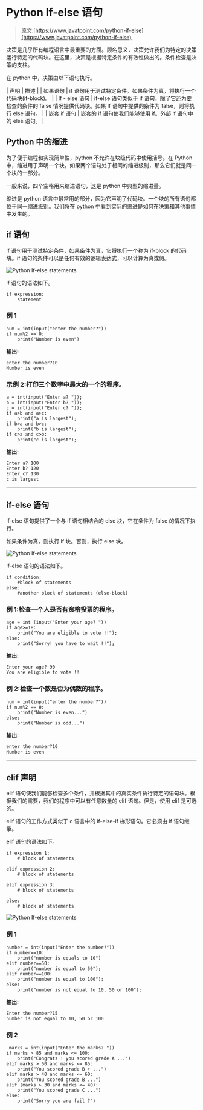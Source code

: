 # Python If-else 语句

> 原文:[https://www.javatpoint.com/python-if-else](https://www.javatpoint.com/python-if-else)

决策是几乎所有编程语言中最重要的方面。顾名思义，决策允许我们为特定的决策运行特定的代码块。在这里，决策是根据特定条件的有效性做出的。条件检查是决策的支柱。

在 python 中，决策由以下语句执行。

| 声明 | 描述 |
| 如果语句 | if 语句用于测试特定条件。如果条件为真，将执行一个代码块(if-block)。 |
| If - else 语句 | if-else 语句类似于 if 语句，除了它还为要检查的条件的 false 情况提供代码块。如果 If 语句中提供的条件为 false，则将执行 else 语句。 |
| 嵌套 if 语句 | 嵌套的 if 语句使我们能够使用 if。外部 if 语句中的 else 语句。 |

## Python 中的缩进

为了便于编程和实现简单性，python 不允许在块级代码中使用括号。在 Python 中，缩进用于声明一个块。如果两个语句处于相同的缩进级别，那么它们就是同一个块的一部分。

一般来说，四个空格用来缩进语句，这是 python 中典型的缩进量。

缩进是 python 语言中最常用的部分，因为它声明了代码块。一个块的所有语句都位于同一缩进级别。我们将在 python 中看到实际的缩进是如何在决策和其他事情中发生的。

## if 语句

if 语句用于测试特定条件，如果条件为真，它将执行一个称为 if-block 的代码块。if 语句的条件可以是任何有效的逻辑表达式，可以计算为真或假。

![Python If-else statements](img/c88f3d683a3ad3e73025fdf2899a8ab6.png)

if 语句的语法如下。

```
if expression:
	statement

```

### 例 1

```
num = int(input("enter the number?"))
if num%2 == 0:
    print("Number is even")

```

**输出:**

```
enter the number?10
Number is even

```

### 示例 2:打印三个数字中最大的一个的程序。

```
a = int(input("Enter a? "));
b = int(input("Enter b? "));
c = int(input("Enter c? "));
if a>b and a>c:
    print("a is largest");
if b>a and b>c:
    print("b is largest");
if c>a and c>b:
    print("c is largest");

```

**输出:**

```
Enter a? 100
Enter b? 120
Enter c? 130
c is largest

```

* * *

## if-else 语句

if-else 语句提供了一个与 if 语句相结合的 else 块，它在条件为 false 的情况下执行。

如果条件为真，则执行 If 块。否则，执行 else 块。

![Python If-else statements](img/c4c6b7641a9d7ad8960edd358c3c066a.png)

if-else 语句的语法如下。

```
if condition:
	#block of statements 
else: 
	#another block of statements (else-block) 

```

### 例 1:检查一个人是否有资格投票的程序。

```
age = int (input("Enter your age? "))
if age>=18:
    print("You are eligible to vote !!");
else:
    print("Sorry! you have to wait !!");

```

**输出:**

```
Enter your age? 90
You are eligible to vote !!

```

### 例 2:检查一个数是否为偶数的程序。

```
num = int(input("enter the number?"))
if num%2 == 0:
    print("Number is even...")
else:
    print("Number is odd...")

```

**输出:**

```
enter the number?10
Number is even

```

* * *

## elif 声明

elif 语句使我们能够检查多个条件，并根据其中的真实条件执行特定的语句块。根据我们的需要，我们的程序中可以有任意数量的 elif 语句。但是，使用 elif 是可选的。

elif 语句的工作方式类似于 c 语言中的 if-else-if 梯形语句。它必须由 if 语句继承。

elif 语句的语法如下。

```
if expression 1: 
	# block of statements 

elif expression 2: 
	# block of statements 

elif expression 3: 
	# block of statements 

else: 
	# block of statements

```

![Python If-else statements](img/5c831a224686421d7ac32b490ce81407.png)

### 例 1

```
number = int(input("Enter the number?"))
if number==10:
    print("number is equals to 10")
elif number==50:
    print("number is equal to 50");
elif number==100:
    print("number is equal to 100");
else:
    print("number is not equal to 10, 50 or 100");

```

**输出:**

```
Enter the number?15
number is not equal to 10, 50 or 100

```

### 例 2

```
 marks = int(input("Enter the marks? "))
if marks > 85 and marks <= 100:
    print("Congrats ! you scored grade A ...")
elif marks > 60 and marks <= 85:
    print("You scored grade B + ...")
elif marks > 40 and marks <= 60:
    print("You scored grade B ...")
elif (marks > 30 and marks <= 40):
    print("You scored grade C ...")
else:
    print("Sorry you are fail ?")

```